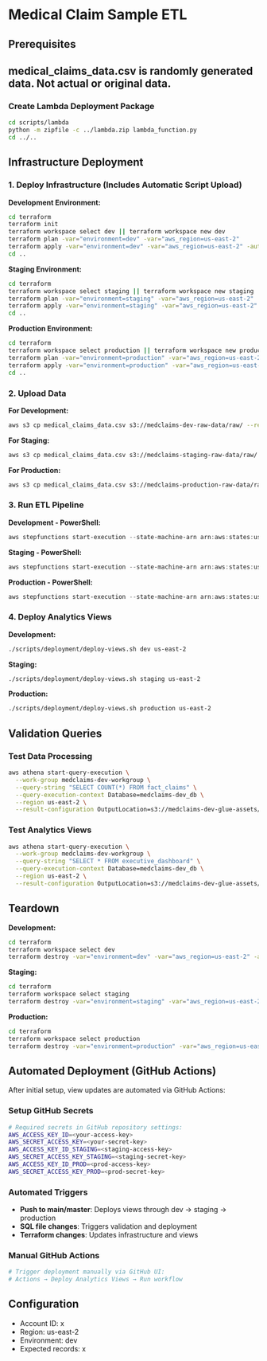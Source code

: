 # Medical Claim Sample ETL

## Prerequisites
## medical_claims_data.csv is randomly generated data.  Not actual or original data.
### Create Lambda Deployment Package
```bash
cd scripts/lambda
python -m zipfile -c ../lambda.zip lambda_function.py
cd ../..
```

## Infrastructure Deployment

### 1. Deploy Infrastructure (Includes Automatic Script Upload)

**Development Environment:**
```bash
cd terraform
terraform init
terraform workspace select dev || terraform workspace new dev
terraform plan -var="environment=dev" -var="aws_region=us-east-2"
terraform apply -var="environment=dev" -var="aws_region=us-east-2" -auto-approve
cd ..
```

**Staging Environment:**
```bash
cd terraform
terraform workspace select staging || terraform workspace new staging
terraform plan -var="environment=staging" -var="aws_region=us-east-2"
terraform apply -var="environment=staging" -var="aws_region=us-east-2" -auto-approve
cd ..
```

**Production Environment:**
```bash
cd terraform
terraform workspace select production || terraform workspace new production
terraform plan -var="environment=production" -var="aws_region=us-east-2"
terraform apply -var="environment=production" -var="aws_region=us-east-2" -auto-approve
cd ..
```

### 2. Upload Data

**For Development:**
```bash
aws s3 cp medical_claims_data.csv s3://medclaims-dev-raw-data/raw/ --region us-east-2
```

**For Staging:**
```bash
aws s3 cp medical_claims_data.csv s3://medclaims-staging-raw-data/raw/ --region us-east-2
```

**For Production:**
```bash
aws s3 cp medical_claims_data.csv s3://medclaims-production-raw-data/raw/ --region us-east-2
```

### 3. Run ETL Pipeline

**Development - PowerShell:**
```powershell
aws stepfunctions start-execution --state-machine-arn arn:aws:states:us-east-2:505906471694:stateMachine:medclaims-dev-etl-pipeline --name dev-run-$(Get-Date -UFormat %s) --region us-east-2
```

**Staging - PowerShell:**
```powershell
aws stepfunctions start-execution --state-machine-arn arn:aws:states:us-east-2:505906471694:stateMachine:medclaims-staging-etl-pipeline --name staging-run-$(Get-Date -UFormat %s) --region us-east-2
```

**Production - PowerShell:**
```powershell
aws stepfunctions start-execution --state-machine-arn arn:aws:states:us-east-2:505906471694:stateMachine:medclaims-production-etl-pipeline --name production-run-$(Get-Date -UFormat %s) --region us-east-2
```

### 4. Deploy Analytics Views

**Development:**
```bash
./scripts/deployment/deploy-views.sh dev us-east-2
```

**Staging:**
```bash
./scripts/deployment/deploy-views.sh staging us-east-2
```

**Production:**
```bash
./scripts/deployment/deploy-views.sh production us-east-2
```

## Validation Queries

### Test Data Processing
```bash
aws athena start-query-execution \
  --work-group medclaims-dev-workgroup \
  --query-string "SELECT COUNT(*) FROM fact_claims" \
  --query-execution-context Database=medclaims-dev_db \
  --region us-east-2 \
  --result-configuration OutputLocation=s3://medclaims-dev-glue-assets/athena-results/
```

### Test Analytics Views
```bash
aws athena start-query-execution \
  --work-group medclaims-dev-workgroup \
  --query-string "SELECT * FROM executive_dashboard" \
  --query-execution-context Database=medclaims-dev_db \
  --region us-east-2 \
  --result-configuration OutputLocation=s3://medclaims-dev-glue-assets/athena-results/
```

## Teardown

**Development:**
```bash
cd terraform
terraform workspace select dev
terraform destroy -var="environment=dev" -var="aws_region=us-east-2" -auto-approve
```

**Staging:**
```bash
cd terraform
terraform workspace select staging
terraform destroy -var="environment=staging" -var="aws_region=us-east-2" -auto-approve
```

**Production:**
```bash
cd terraform
terraform workspace select production
terraform destroy -var="environment=production" -var="aws_region=us-east-2" -auto-approve
```

## Automated Deployment (GitHub Actions)

After initial setup, view updates are automated via GitHub Actions:

### Setup GitHub Secrets
```bash
# Required secrets in GitHub repository settings:
AWS_ACCESS_KEY_ID=<your-access-key>
AWS_SECRET_ACCESS_KEY=<your-secret-key>
AWS_ACCESS_KEY_ID_STAGING=<staging-access-key>
AWS_SECRET_ACCESS_KEY_STAGING=<staging-secret-key>
AWS_ACCESS_KEY_ID_PROD=<prod-access-key>
AWS_SECRET_ACCESS_KEY_PROD=<prod-secret-key>
```

### Automated Triggers
- **Push to main/master**: Deploys views through dev → staging → production
- **SQL file changes**: Triggers validation and deployment
- **Terraform changes**: Updates infrastructure and views

### Manual GitHub Actions
```bash
# Trigger deployment manually via GitHub UI:
# Actions → Deploy Analytics Views → Run workflow
```

## Configuration
- Account ID: x
- Region: us-east-2
- Environment: dev
- Expected records: x
